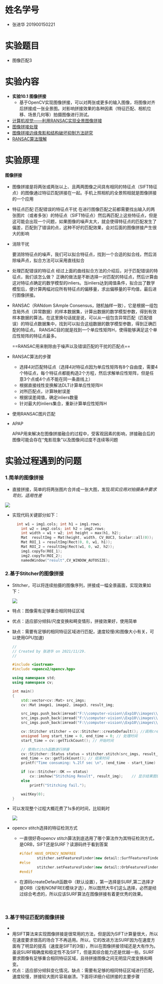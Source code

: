 # 姓名学号

- 张进华 201900150221

# 实验题目

- 图像匹配3

# 实验内容

- **实验10.1 图像拼接**
  - 基于OpenCV实现图像拼接，可以对两张或更多的输入图像，将图像对齐后拼接成一张全景图。对影响拼接效果的各种因素（特征匹配、相机位移、场景几何等）拍摄图像进行测试。
- [计算机视觉——利用RANSAC实现全景图像拼接](https://blog.csdn.net/weixin_44525231/article/details/105065477?spm=1001.2014.3001.5501)
- [图像拼接处理](https://www.cnblogs.com/cenyan/p/12557065.html)
- [图像拼接边缘鬼影和结构破坏抑制方法研究](http://www.doc88.com/p-90299810940515.html)
- [RANSAC算法理解](https://blog.csdn.net/robinhjwy/article/details/79174914)

# 实验原理

#### 图像拼接

- 图像拼接是将两张或两张以上、且两两图像之间具有相同的特征点（SIFT特征点）的图像通过特征匹配拼接在一起。手机上照相机的全景照相就是图像拼接的一个应用

- 特征点匹配
  匹配错误的特征点干扰
  在进行图像匹配之前都需要找出输入的两张图片（或者多张）的特征点（SIFT特征点）然后再匹配上这些特征点，但是这可能会出现一个问题，如果图像的噪声太大，就会使得特征点的匹配发生了偏差，匹配到了错误的点，这种不好的匹配效果，会对后面的图像拼接产生很大的影响

- 消除干扰

  要消除特征点的噪声，我们可以拟合特征点，找到一个合适的拟合线，然后消除噪声点，拟合方法可以采用直线拟合

- 处理匹配错误的特征点
  经过上面的曲线拟合方法的介绍后，对于匹配错误的特征点，我们该怎么做？
  正确的做法是不断选择一对匹配的特征点，然后计算由这对特征点确定的数学模型的inliers。当inliers达到阈值条件，拟合出了数学模型后，便计算两幅对应所有特征点的偏移量，求出偏移量的平均值，最后进行图像拼接。

- RANSAC（RANdom SAmple Consensus，随机抽样一致），它是根据一组包含局外点（异常数据）的样本数据集，计算出数据的数学模型参数，得到有效样本数据的算法。在这里换句话就是说，可以从一组包含异常匹配（匹配错误）的特征点数据集中，找到可以拟合这组数据的数学模型参数，得到正确匹配的特征点。 RANSAC目的就是找到一个单应性矩阵H，使得能够满足这个单应性矩阵的特征点最多。

  ==RANSAC用来剔除由于噪声以及错误匹配的干扰的匹配点==

- RANSAC算法的步骤

  - 选择4对匹配特征点（选择4对特征点因为单应性矩阵有8个自由度，需要4个特征点，每个特征点都能构造2个方程，然后求解单应性矩阵，但是任意3个点或4个点不能在同一条直线上）
  - 根据直接线性变换解法DLT计算单应性矩阵H
  - 对所匹配点，计算映射误差
  - 根据误差阈值，确定inliers数量
  - 针对最大的inliers集合，重新计算单应性矩阵H


- 使用RANSAC图片匹配


- APAP

  APAP用来解决在图像拼接融合的过程中，受客观因素的影响，拼接融合后的图像可能会存在“鬼影现象”以及图像间过度不连续等问题

# 实验过程遇到的问题

  ### 1.简单的图像拼接

 - 直接拼接，简单的将两张图片合并成一张大图，发现*现实应用对拍摄条件要求苛刻，适用性差*

  ![](F:\computer-vision\Exp10\images\result_1.png)



- 实现代码关键部分如下：

  ```c++
  	int w1 = img1.cols; int h1 = img1.rows;
      int w2 = img2.cols; int h2 = img2.rows;
      int width = w1 + w2; int height = max(h1, h2);
      Mat  resultImg = Mat(height, width, CV_8UC3, Scalar::all(0));
      Mat ROI_1 = resultImg(Rect(0, 0, w1, h1));
      Mat ROI_2 = resultImg(Rect(w1, 0, w2, h2));
      img1.copyTo(ROI_1);
      img2.copyTo(ROI_2);
      namedWindow("result",CV_WINDOW_AUTOSIZE);
  ```

  

### 2.基于Stitcher的图像拼接

  - Stitcher，可以将连续拍摄的图像序列，拼接成一幅全景画面，实现效果如下：

    ![](F:\computer-vision\Exp10\images\result_2.png)




  - 特点：图像需有足够重合相同特征区域

  - 优点：适应部分倾斜/尺度变换和畸变情形，拼接效果好，使用简单

  - 缺点：需要有足够的相同特征区域进行匹配，速度较慢(和图像大小有关，可以使用GPU加速)

    ```c++
    //
    // Created by 张进华 on 2021/11/29.
    //
    
    #include <iostream>
    #include <opencv2/opencv.hpp>
    
    using namespace std;
    using namespace cv;
    
    int main()
    {
        std::vector<cv::Mat> src_imgs;
        cv::Mat image1, image2, image3, result_img;
    
        src_imgs.push_back(imread("F:\\computer-vision\\Exp10\\images\\1.png"));
        src_imgs.push_back(imread("F:\\computer-vision\\Exp10\\images\\2.png"));
        src_imgs.push_back(imread("F:\\computer-vision\\Exp10\\images\\3.png"));
    
        cv::Stitcher stitcher = cv::Stitcher::createDefault(); //调用create方法
        unsigned long start_time = 0, end_time = 0; // 处理时间
        start_time = cv::getTickCount(); // 开始时间
    
        // 使用stitch函数进行拼接
        cv::Stitcher::Status status = stitcher.stitch(src_imgs, result_img);
        end_time = cv::getTickCount(); // 结束时间
        printf("Time consuming: %.2lf sec \n", (end_time - start_time) / cv::getTickFrequency());
    
        if (cv::Stitcher::OK == status)
            cv::imshow("Stitching Result", result_img);    // 显示结果图像
        else
            printf("Stitching fail.");
    
        waitKey(0);
    }
    ```

    

- 可以发现整个过程大概花费了1s多的时间，比较耗时 

  ![](F:\computer-vision\Exp10\images\result_3.png)

- opencv stitch选择的特征检测方式

  - 一直很好奇opencv stitch算法到底选用了哪个算法作为其特征检测方式，是ORB，SIFT还是SURF？读源码终于看到答案

    ```c++
    #ifdef HAVE_OPENCV_NONFREE
            stitcher.setFeaturesFinder(new detail::SurfFeaturesFinder());
    #else
            stitcher.setFeaturesFinder(new detail::OrbFeaturesFinder());
    #endif
    ```

    

  - 在源码createDefault函数中（默认设置），第一选择是SURF,第二选择才是ORB（没有NONFREE模块才选），所以既然大牛们这么选择，必然是经过综合考虑的，所以应该SURF算法在图像拼接有着更优秀的效果。



​     

### 3.基于特征匹配的图像拼接

  - 
  - 用SIFT算法来实现图像拼接是很常用的方法，但是因为SIFT计算量很大，所以在速度要求很高的场合下不再适用。所以，它的改进方法SURF因为在速度方面有了明显的提高（速度是SIFT的3倍），所以在图像拼接领域还是大有作为。虽说SURF精确度和稳定性不及SIFT，但是其综合能力还是优越一些。SURF要求图像有足够重合相同特征区域，且待拼接图像之间无明显尺度变换和畸变。
  - 优点：适应部分倾斜变化情况。缺点：需要有足够的相同特征区域进行匹配，速度较慢，拼接较大图片容易崩溃。下面将详细介绍拼接的主要步骤







